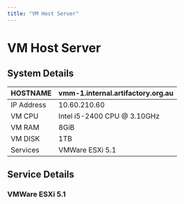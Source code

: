 ```yaml
---
title: "VM Host Server"
---
```

# VM Host Server

## System Details

| HOSTNAME   | vmm-1.internal.artifactory.org.au |
|------------|-----------------------------------|
| IP Address | 10.60.210.60                      |
| VM CPU     | Intel i5-2400 CPU @ 3.10GHz       |
| VM RAM     | 8GiB                              |
| VM DISK    | 1TB                               |
| Services   | VMWare ESXi 5.1                   |

## Service Details

### VMWare ESXi 5.1
